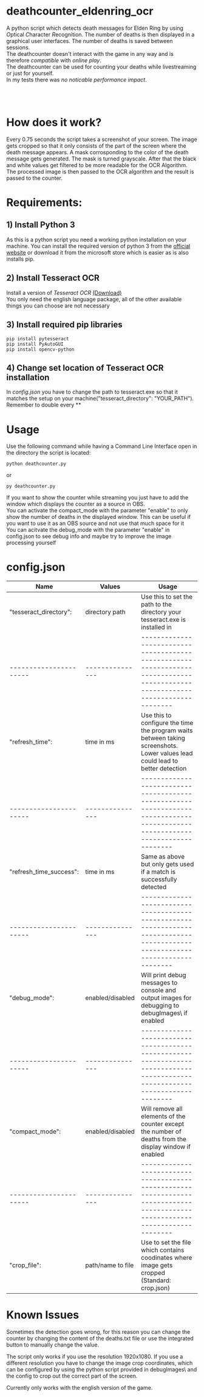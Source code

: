 # deathcounter_eldenring_ocr

A python script which detects death messages for Elden Ring by using *O*ptical *C*haracter *R*ecognition.
The number of deaths is then displayed in a graphical user interfaces. The number of deaths is saved between sessions. <br/>
The deathcounter doesn't interact with the game in any way and is therefore _compatible_ with _online play_. <br/>
The deathcounter can be used for counting your deaths while livestreaming or just for yourself. <br/>
In my tests there was _no noticable performance impact_.

<br /><br />

# How does it work?

Every 0.75 seconds the script takes a screenshot of your screen. The image gets cropped so that it only consists of the part of the screen where the death message appears. A mask corrosponding to the color of the death message gets generated. The mask is turned grayscale. After that the black and white values get filtered to be more readable for the OCR Algorithm. The processed image is then passed to the OCR algorithm and the result is passed to the counter.

# Requirements:

## 1) Install Python 3

As this is a python script you need a working python installation on your machine.
You can install the required version of python 3 from the [official website](https://www.python.org/downloads/) or download it from the microsoft store which is easier as is also installs pip.

## 2) Install Tesseract OCR

Install a version of _Tesseract OCR_ [(Download)](https://github.com/UB-Mannheim/tesseract/wiki) <br/>
You only need the english language package, all of the other available things you can choose are not necessary

## 3) Install required pip libraries

```console
pip install pytesseract
pip install PyAutoGUI
pip install opencv-python
```

## 4) Change set location of Tesseract OCR installation

In _config.json_ you have to change the path to tesseract.exe so that it matches the setup on your machine("tesseract_directory": "YOUR_PATH"). Remember to double every \*\*

# Usage

Use the following command while having a Command Line Interface open in the directory the script is located:

```console
python deathcounter.py
```

or

```console
py deathcounter.py
```

If you want to show the counter while streaming you just have to add the window which displays the counter as a source in OBS.<br/>
You can activate the compact_mode with the parameter "enable" to only show the number of deaths in the displayed window. This can be useful if you want to use it as an OBS source and not use that much space for it <br/>
You can acitvate the debug_mode with the parameter "enable" in config.json to see debug info and maybe try to improve the image processing yourself <br/>

# config.json

| Name                    | Values            | Usage                                                                                                                         |
| ----------------------- | ----------------- | ----------------------------------------------------------------------------------------------------------------------------- |
| "tesseract_directory":  | directory path    | Use this to set the path to the directory your tesseract.exe is installed in                                                  |
| ----------------------  | ---------------   | ----------------------------------------------------------------------------------------------------------------------------- |
| "refresh_time":         | time in ms        | Use this to configure the time the program waits between taking screenshots. Lower values lead could lead to better detection |
| ----------------------  | ---------------   | ----------------------------------------------------------------------------------------------------------------------------- |
| "refresh_time_success": | time in ms        | Same as above but only gets used if a match is successfully detected                                                          |
| ----------------------  | ---------------   | ----------------------------------------------------------------------------------------------------------------------------- |
| "debug_mode":           | enabled/disabled  | Will print debug messages to console and output images for debugging to debugImages\ if enabled                               |
| ----------------------  | ---------------   | ----------------------------------------------------------------------------------------------------------------------------- |
| "compact_mode":         | enabled/disabled  | Will remove all elements of the counter except the number of deaths from the display window if enabled                        |
| ----------------------  | ---------------   | ----------------------------------------------------------------------------------------------------------------------------- |
| "crop_file":            | path/name to file | Use to set the file which contains coodinates where image gets cropped (Standard: crop.json)                                  |

# Known Issues

Sometimes the detection goes wrong, for this reason you can change the counter by changing the content of the deaths.txt file or use the integrated button to manually change the value. <br/>

The script only works if you use the resolution 1920x1080. If you use a different resolution you have to change the image crop coordinates, which can be configured by using the python script provided in debugImages\ and the config to crop out the correct part of the screen. <br/>

Currently only works with the english version of the game. <br/>

